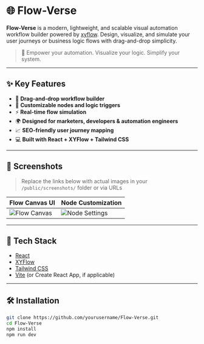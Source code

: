 # 🌐 Flow-Verse

**Flow-Verse** is a modern, lightweight, and scalable visual automation workflow builder powered by [xyflow](https://xyflow.dev/). Design, visualize, and simulate your user journeys or business logic flows with drag-and-drop simplicity.

> 🚀 Empower your automation. Visualize your logic. Simplify your system.

---

## ✨ Key Features

- 🔧 **Drag-and-drop workflow builder**
- 🧠 **Customizable nodes and logic triggers**
- ⚡ **Real-time flow simulation**
- 🌍 **Designed for marketers, developers & automation engineers**
- 📈 **SEO-friendly user journey mapping**
- 💻 **Built with React + XYFlow + Tailwind CSS**

---

## 📸 Screenshots

> Replace the links below with actual images in your `/public/screenshots/` folder or via URLs

| Flow Canvas UI | Node Customization |
|----------------|--------------------|
| ![Flow Canvas](https://www.reactflow.pro/screenshots/Flow-Verse.PNG) | ![Node Settings](./public/screenshots/node-settings.png) |

---

## 🚀 Tech Stack

- [React](https://react.dev/)
- [XYFlow](https://xyflow.dev/)
- [Tailwind CSS](https://tailwindcss.com/)
- [Vite](https://vitejs.dev/) (or Create React App, if applicable)

---

## 🛠️ Installation

```bash
git clone https://github.com/yourusername/Flow-Verse.git
cd Flow-Verse
npm install
npm run dev
